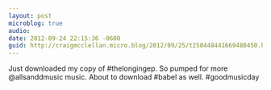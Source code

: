 ```yaml
---
layout: post
microblog: true
audio: 
date: 2012-09-24 22:15:36 -0600
guid: http://craigmcclellan.micro.blog/2012/09/25/t250448441669480450.html
---
```

Just downloaded my copy of #thelongingep. So pumped for more @allsanddmusic music. About to download #babel as well. #goodmusicday
